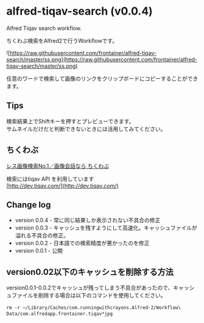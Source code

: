 # alfred-tiqav-search (v0.0.4)

Alfred Tiqav search workflow.  

ちくわぶ検索をAlfred2で行うWorkflowです。

![https://raw.githubusercontent.com/frontainer/alfred-tiqav-search/master/ss.png](https://raw.githubusercontent.com/frontainer/alfred-tiqav-search/master/ss.png)

任意のワードで検索して画像のリンクをクリップボードにコピーすることができます。

## Tips

検索結果上でShiftキーを押すとプレビューできます。  
サムネイルだけだと判断できないときには活用してみてください。

## ちくわぶ

[レス画像検索No.1／画像会話なら ちくわぶ](http://tiqav.com/)

検索にはtiqav API を利用しています  
[http://dev.tiqav.com/](http://dev.tiqav.com/)

## Change log

- version 0.0.4 - 常に同じ結果しか表示されない不具合の修正
- version 0.0.3 - キャッシュを残すようにして高速化。キャッシュファイルが溢れる不具合の修正。
- version 0.0.2 - 日本語での検索精度が悪かったのを修正
- version 0.0.1 - 公開

## version0.02以下のキャッシュを削除する方法

version0.0.1-0.0.2でキャッシュが残ってしまう不具合があったので、キャッシュファイルを削除する場合は以下のコマンドを使用してください。

```
rm -r ~/Library/Caches/com.runningwithcrayons.Alfred-2/Workflow\ Data/com.alfredapp.frontainer.tiqav*jpg
```